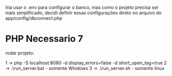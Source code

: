 Iria usar o .env para configurar o banco, mas como o projeto precisa ser mais simplificado, 
decidi definir essas configurações direto no arquivo do app/config/dbconnect.php

# PHP Necessario 7

rodar projeto:

1 -> php -S localhost:8080 -d display_errors=false -d short_open_tag=true
2 -> .\run_server.bat - somente Windows
3 -> .\run_server.sh - somente linux